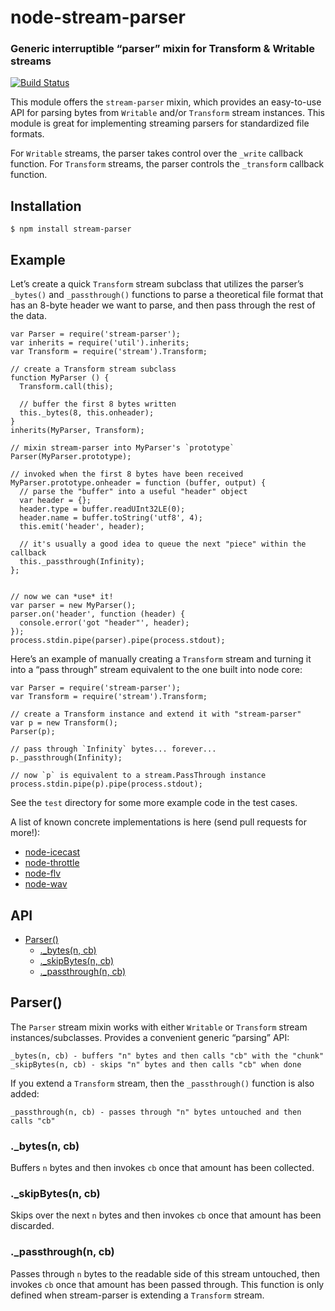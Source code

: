 node-stream-parser
==================

### Generic interruptible “parser” mixin for Transform & Writable streams

[![Build Status](https://secure.travis-ci.org/TooTallNate/node-stream-parser.svg)](http://travis-ci.org/TooTallNate/node-stream-parser)

This module offers the `stream-parser` mixin, which provides an easy-to-use API for parsing bytes from `Writable` and/or `Transform` stream instances. This module is great for implementing streaming parsers for standardized file formats.

For `Writable` streams, the parser takes control over the `_write` callback function. For `Transform` streams, the parser controls the `_transform` callback function.

Installation
------------

    $ npm install stream-parser

Example
-------

Let’s create a quick `Transform` stream subclass that utilizes the parser’s `_bytes()` and `_passthrough()` functions to parse a theoretical file format that has an 8-byte header we want to parse, and then pass through the rest of the data.

    var Parser = require('stream-parser');
    var inherits = require('util').inherits;
    var Transform = require('stream').Transform;

    // create a Transform stream subclass
    function MyParser () {
      Transform.call(this);

      // buffer the first 8 bytes written
      this._bytes(8, this.onheader);
    }
    inherits(MyParser, Transform);

    // mixin stream-parser into MyParser's `prototype`
    Parser(MyParser.prototype);

    // invoked when the first 8 bytes have been received
    MyParser.prototype.onheader = function (buffer, output) {
      // parse the "buffer" into a useful "header" object
      var header = {};
      header.type = buffer.readUInt32LE(0);
      header.name = buffer.toString('utf8', 4);
      this.emit('header', header);

      // it's usually a good idea to queue the next "piece" within the callback
      this._passthrough(Infinity);
    };


    // now we can *use* it!
    var parser = new MyParser();
    parser.on('header', function (header) {
      console.error('got "header"', header);
    });
    process.stdin.pipe(parser).pipe(process.stdout);

Here’s an example of manually creating a `Transform` stream and turning it into a “pass through” stream equivalent to the one built into node core:

    var Parser = require('stream-parser');
    var Transform = require('stream').Transform;

    // create a Transform instance and extend it with "stream-parser"
    var p = new Transform();
    Parser(p);

    // pass through `Infinity` bytes... forever...
    p._passthrough(Infinity);

    // now `p` is equivalent to a stream.PassThrough instance
    process.stdin.pipe(p).pipe(process.stdout);

See the `test` directory for some more example code in the test cases.

A list of known concrete implementations is here (send pull requests for more!):

-   [node-icecast](https://github.com/TooTallNate/node-icecast)
-   [node-throttle](https://github.com/TooTallNate/node-throttle)
-   [node-flv](https://github.com/TooTallNate/node-flv)
-   [node-wav](https://github.com/TooTallNate/node-wav)

API
---

-   [Parser()](#parser)
    -   [.\_bytes(n, cb)](#_bytesn-cb)
    -   [.\_skipBytes(n, cb)](#_skipbytesn-cb)
    -   [.\_passthrough(n, cb)](#_passthroughn-cb)

Parser()
--------

The `Parser` stream mixin works with either `Writable` or `Transform` stream instances/subclasses. Provides a convenient generic “parsing” API:

    _bytes(n, cb) - buffers "n" bytes and then calls "cb" with the "chunk"
    _skipBytes(n, cb) - skips "n" bytes and then calls "cb" when done

If you extend a `Transform` stream, then the `_passthrough()` function is also added:

    _passthrough(n, cb) - passes through "n" bytes untouched and then calls "cb"

### .\_bytes(n, cb)

Buffers `n` bytes and then invokes `cb` once that amount has been collected.

### .\_skipBytes(n, cb)

Skips over the next `n` bytes and then invokes `cb` once that amount has been discarded.

### .\_passthrough(n, cb)

Passes through `n` bytes to the readable side of this stream untouched, then invokes `cb` once that amount has been passed through. This function is only defined when stream-parser is extending a `Transform` stream.
